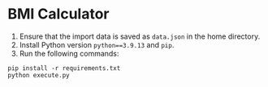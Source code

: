 
# BMI Calculator

1. Ensure that the import data is saved as `data.json` in the home directory.
2. Install Python version `python==3.9.13` and `pip`.
3. Run the following commands:

```
pip install -r requirements.txt
python execute.py
```